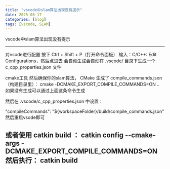 ```yaml
---
title: "vscode中slam算法出现没有提示"
date: 2025-08-17
categories: [blog]
tags: [vscode, SLAM]
---
```


vscode中slam算法出现没有提示

---
对vsode进行配置
按下 Ctrl + Shift + P（打开命令面板）
输入：C/C++: Edit Configurations，然后点进去
会自动生成会自动在 .vscode/ 目录下生成一个 c_cpp_properties.json 文件

cmake工具
然后确保你的slam算法， CMake 生成了 compile_commands.json（构建目录里）：
cmake -DCMAKE_EXPORT_COMPILE_COMMANDS=ON ..
如果没有生成可以通过上面这条命令生成

然后在
.vscode/c_cpp_properties.json 中设置：

"compileCommands": "${workspaceFolder}/build/compile_commands.json"
然后重启vsode即可

或者使用 catkin build ：
catkin config --cmake-args -DCMAKE_EXPORT_COMPILE_COMMANDS=ON
然后执行：
catkin build
---